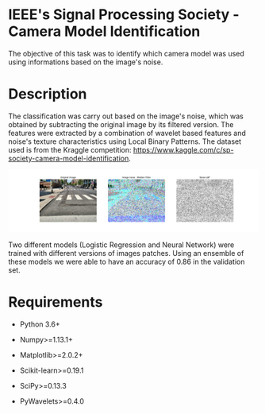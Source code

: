 # IEEE's Signal Processing Society - Camera Model Identification
The objective of this task was to identify which camera model was used using informations based on the image's noise.

# Description

The classification was carry out based on the image's noise, which was obtained by subtracting the original image by its filtered version. The features were extracted by a combination of wavelet based features and noise's texture characteristics using Local Binary Patterns. The dataset used is from the Kraggle competition: https://www.kaggle.com/c/sp-society-camera-model-identification.

![alt text](https://github.com/RenatoBMLR/Camera-Model-Identification/blob/master/figures/camara_images_transformations.png)

Two different models (Logistic Regression and Neural Network) were trained with different versions of images patches. Using an ensemble of these models we were able to have an accuracy of 0.86 in the validation set.


# Requirements

-   Python 3.6+

-   Numpy>=1.13.1+

-   Matplotlib>=2.0.2+

-   Scikit-learn>=0.19.1

-   SciPy>=0.13.3

-   PyWavelets>=0.4.0
